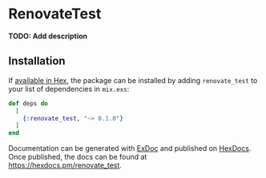 # RenovateTest

**TODO: Add description**

## Installation

If [available in Hex](https://hex.pm/docs/publish), the package can be installed
by adding `renovate_test` to your list of dependencies in `mix.exs`:

```elixir
def deps do
  [
    {:renovate_test, "~> 0.1.0"}
  ]
end
```

Documentation can be generated with [ExDoc](https://github.com/elixir-lang/ex_doc)
and published on [HexDocs](https://hexdocs.pm). Once published, the docs can
be found at <https://hexdocs.pm/renovate_test>.

